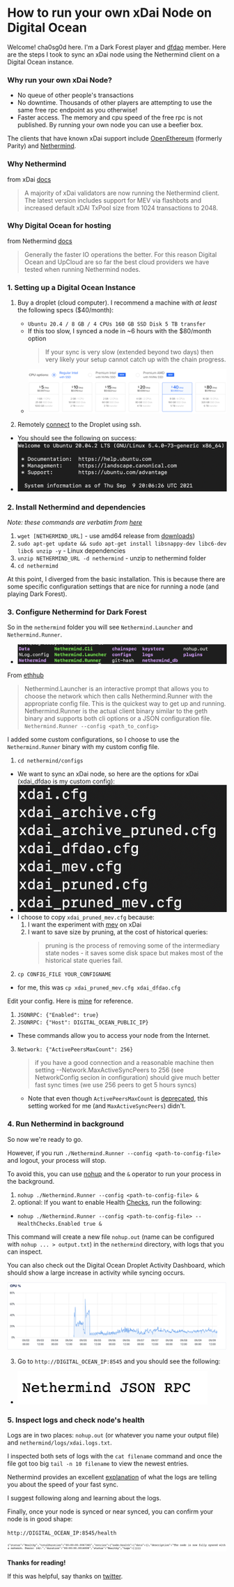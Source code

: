 # How to run your own xDai Node on Digital Ocean

Welcome! cha0sg0d here. I'm a Dark Forest player and [dfdao](https://twitter.com/d_fdao) member. Here are the steps I took to sync an xDai node using the Nethermind client on a Digital Ocean instance.

### Why run your own xDai Node?
- No queue of other people's transactions
- No downtime. Thousands of other players are attempting to use the same free rpc endpoint as you otherwise!
- Faster access. The memory and cpu speed of the free rpc is not published. By running your own node you can use a beefier box. 

The clients that have known xDai support include [OpenEthereum](https://www.xdaichain.com/for-developers/install-xdai-client/parity) (formerly Parity) and [Nethermind](https://www.xdaichain.com/for-developers/install-xdai-client/nethermind). 

### Why Nethermind

from xDai [docs](https://www.xdaichain.com/for-developers/install-xdai-client/nethermind)
> A majority of xDai validators are now running the Nethermind client. The latest version includes support for MEV via flashbots and increased default xDAI TxPool size from 1024 transactions to 2048.

### Why Digital Ocean for hosting
from Nethermind [docs](https://docs.nethermind.io/nethermind/first-steps-with-nethermind/hardware-requirements)
> Generally the faster IO operations the better. For this reason Digital Ocean and UpCloud are so far the best cloud providers we have tested when running Nethermind nodes.

### 1. Setting up a Digital Ocean Instance
1. Buy a droplet (cloud computer). I recommend a machine with *at least* the following specs ($40/month):
    * `Ubuntu 20.4 / 8 GB / 4 CPUs 160 GB SSD Disk 5 TB transfer`
    * If this too slow, I synced a node in ~6 hours with the $80/month option
      > If your sync is very slow (extended beyond two days) then very likely your setup cannot catch up with the chain progress.
    * ![](../.gitbook/assets/xdai-node/droplet.png)

2. Remotely [connect](https://docs.digitalocean.com/products/droplets/how-to/connect-with-ssh/) to the Droplet using ssh.
* You should see the following on success:
* ![](../.gitbook/assets/xdai-node/login.png)

### 2. Install Nethermind and dependencies

*Note: these commands are verbatim from [here](https://docs.nethermind.io/nethermind/ethereum-client/running-nethermind/running-the-client)*


1. `wget [NETHERMIND_URL]` - use amd64 release from [downloads](https://downloads.nethermind.io/))
2. ```sudo apt-get update && sudo apt-get install libsnappy-dev libc6-dev libc6 unzip -y``` - Linux dependencies
3. `unzip NETHERMIND_URL -d nethermind` - unzip to nethermind folder
4. `cd nethermimd`

At this point, I diverged from the basic installation. This is because there are some specific configuration settings that are nice for running a node (and playing Dark Forest). 

### 3. Configure Nethermind for Dark Forest

So in the `nethermind` folder you will see `Nethermind.Launcher` and `Nethermind.Runner`.

* ![](../.gitbook/assets/xdai-node/nethermind.png)

From [ethhub](https://docs.ethhub.io/using-ethereum/ethereum-clients/nethermind/)

> Nethermind.Launcher is an interactive prompt that allows you to choose the network which then calls Nethermind.Runner with the appropriate config file. This is the quickest way to get up and running.
> Nethermind.Runner is the actual client binary similar to the geth binary and supports both cli options or a JSON configuration file. `Nethermind.Runner --config <path_to_config>`

I added some custom configurations, so I choose to use the `Nethermind.Runner` binary with my custom config file.

1. `cd nethermind/configs` 
  * We want to sync an xDai node, so here are the options for xDai (xdai_dfdao is my custom config): 
  * ![](../.gitbook/assets/xdai-node/config.png)
  * I choose to copy `xdai_pruned_mev.cfg` because:
    1. I want the experiment with [mev](https://www.xdaichain.com/for-developers/developer-resources/mev-and-flashbots) on xDai
    2. I want to save size by pruning, at the cost of historical queries:  
        > pruning is the process of removing some of the intermediary state nodes - it saves some disk space but makes most of the historical state queries fail.

2. `cp CONFIG_FILE YOUR_CONFIGNAME`
  * for me, this was `cp xdai_pruned_mev.cfg xdai_dfdao.cfg`

Edit your config. Here is [mine](https://gist.github.com/cha0sg0d/0c633efcb11db3b869a4450fb6035d7d) for reference.
1. `JSONRPC: {"Enabled": true}`
2. `JSONRPC: {"Host": DIGITAL_OCEAN_PUBLIC_IP}`
  * These commands allow you to access your node from the Internet.
3. `Network: {"ActivePeersMaxCount": 256}`
      > if you have a good connection and a reasonable machine then setting --Network.MaxActiveSyncPeers to 256 (see NetworkConfig secion in configuration) should give much better fast sync times (we use 256 peers to get 5 hours syncs)
      * Note that even though `ActivePeersMaxCount` is [deprecated](https://docs.nethermind.io/nethermind/ethereum-client/configuration/network), this setting worked for me (and `MaxActiveSyncPeers`) didn't.

### 4. Run Nethermind in background

So now we're ready to go. 

However, if you run `./Nethermind.Runner --config <path-to-config-file>` and logout, your process will stop.

To avoid this, you can use [nohup](https://www.geeksforgeeks.org/nohup-command-in-linux-with-examples/) and the `&` operator to run your process in the background.

1. `nohup ./Nethermind.Runner --config <path-to-config-file> &`
2. optional: If you want to enable Health [Checks](https://docs.nethermind.io/nethermind/ethereum-client/monitoring-node-health), run the following:
  * `nohup ./Nethermind.Runner --config <path-to-config-file> --HealthChecks.Enabled true &`

This command will create a new file `nohup.out` (name can be configured with `nohup ... > output.txt`) in the `nethermind` directory, with logs that you can inspect. 

You can also check out the Digital Ocean Droplet Activity Dashboard, which should show a large increase in activity while syncing occurs.

![](../.gitbook/assets/xdai-node/activity.png)

3. Go to `http://DIGITAL_OCEAN_IP:8545` and you should see the following:
  * ![](../.gitbook/assets/xdai-node/rpc.png)

### 5. Inspect logs and check node's health

Logs are in two places: `nohup.out` (or whatever you name your output file) and `nethermind/logs/xdai.logs.txt`.

I inspected both sets of logs with the `cat filename` command
and once the file got too big `tail -n 10 filename` to view the newest entries.

Nethermind provides an excellent [explanation](https://docs.nethermind.io/nethermind/first-steps-with-nethermind/getting-started#explaining-nethermind-logs) of what the logs are telling you about the speed of your fast sync.

I suggest following along and learning about the logs.

Finally, once your node is synced or near synced, you can confirm your node is in good shape:

`http://DIGITAL_OCEAN_IP:8545/health`

![](../.gitbook/assets/xdai-node/health.png)

**Thanks for reading!**

If this was helpful, say thanks on [twitter](https://twitter.com/cha0sg0d11).